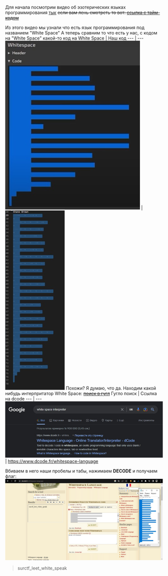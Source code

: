 Для начала посмотрим видео об эзотерических языках программирования [тык](https://youtu.be/Ysled8GvKuk) 
~~если вам лень смотреть то вот: [ссылка с тайм-кодом](https://youtu.be/Ysled8GvKuk?t=433)~~

Из этого видео мы узнали что есть язык программирования под названием "White Space"
А теперь сравним то что есть у нас, с кодом на "White Space"
какой-то код на White Space |   Наш код
--- | --- 
![](./imgs/codeWhiteSpace.jpg) |   ![](./imgs/our_code.jpg)
Похожи? Я думаю, что да.
Находим какой нибудь интерпритатор White Space:
~~[поиск в гугл](https://track24.ru/google/?q=WhiteSpace%20interpreter%20dcode)~~
Гугло поиск |  Ссылка на dcode
--- | --- 
![](./imgs/WhiteSpaceInterpreterGoogle.jpg) | https://www.dcode.fr/whitespace-language

Вбиваем в него наши пробелы и табы, нажимаем **DECODE** и получаем флаг:
![](./imgs/dcodeWhiteSpace.jpg)

>surctf_leet_white_speak